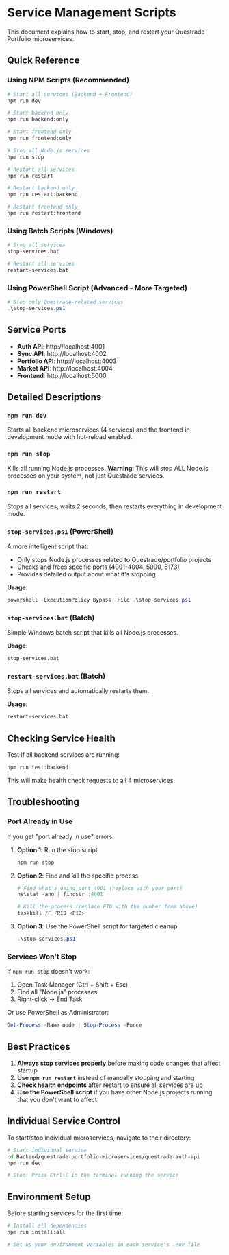 # Service Management Scripts

This document explains how to start, stop, and restart your Questrade Portfolio microservices.

## Quick Reference

### Using NPM Scripts (Recommended)

```bash
# Start all services (Backend + Frontend)
npm run dev

# Start backend only
npm run backend:only

# Start frontend only
npm run frontend:only

# Stop all Node.js services
npm run stop

# Restart all services
npm run restart

# Restart backend only
npm run restart:backend

# Restart frontend only
npm run restart:frontend
```

### Using Batch Scripts (Windows)

```bash
# Stop all services
stop-services.bat

# Restart all services
restart-services.bat
```

### Using PowerShell Script (Advanced - More Targeted)

```powershell
# Stop only Questrade-related services
.\stop-services.ps1
```

## Service Ports

- **Auth API**: http://localhost:4001
- **Sync API**: http://localhost:4002
- **Portfolio API**: http://localhost:4003
- **Market API**: http://localhost:4004
- **Frontend**: http://localhost:5000

## Detailed Descriptions

### `npm run dev`
Starts all backend microservices (4 services) and the frontend in development mode with hot-reload enabled.

### `npm run stop`
Kills all running Node.js processes. **Warning**: This will stop ALL Node.js processes on your system, not just Questrade services.

### `npm run restart`
Stops all services, waits 2 seconds, then restarts everything in development mode.

### `stop-services.ps1` (PowerShell)
A more intelligent script that:
- Only stops Node.js processes related to Questrade/portfolio projects
- Checks and frees specific ports (4001-4004, 5000, 5173)
- Provides detailed output about what it's stopping

**Usage**:
```powershell
powershell -ExecutionPolicy Bypass -File .\stop-services.ps1
```

### `stop-services.bat` (Batch)
Simple Windows batch script that kills all Node.js processes.

**Usage**:
```cmd
stop-services.bat
```

### `restart-services.bat` (Batch)
Stops all services and automatically restarts them.

**Usage**:
```cmd
restart-services.bat
```

## Checking Service Health

Test if all backend services are running:
```bash
npm run test:backend
```

This will make health check requests to all 4 microservices.

## Troubleshooting

### Port Already in Use
If you get "port already in use" errors:

1. **Option 1**: Run the stop script
   ```bash
   npm run stop
   ```

2. **Option 2**: Find and kill the specific process
   ```powershell
   # Find what's using port 4001 (replace with your port)
   netstat -ano | findstr :4001

   # Kill the process (replace PID with the number from above)
   taskkill /F /PID <PID>
   ```

3. **Option 3**: Use the PowerShell script for targeted cleanup
   ```powershell
   .\stop-services.ps1
   ```

### Services Won't Stop
If `npm run stop` doesn't work:

1. Open Task Manager (Ctrl + Shift + Esc)
2. Find all "Node.js" processes
3. Right-click → End Task

Or use PowerShell as Administrator:
```powershell
Get-Process -Name node | Stop-Process -Force
```

## Best Practices

1. **Always stop services properly** before making code changes that affect startup
2. **Use `npm run restart`** instead of manually stopping and starting
3. **Check health endpoints** after restart to ensure all services are up
4. **Use the PowerShell script** if you have other Node.js projects running that you don't want to affect

## Individual Service Control

To start/stop individual microservices, navigate to their directory:

```bash
# Start individual service
cd Backend/questrade-portfolio-microservices/questrade-auth-api
npm run dev

# Stop: Press Ctrl+C in the terminal running the service
```

## Environment Setup

Before starting services for the first time:

```bash
# Install all dependencies
npm run install:all

# Set up your environment variables in each service's .env file
```
